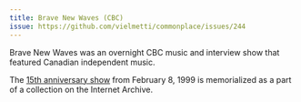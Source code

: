 ```yaml
---
title: Brave New Waves (CBC)
issue: https://github.com/vielmetti/commonplace/issues/244
---
```

Brave New Waves was an overnight CBC music
and interview show that featured Canadian
independent music.

The [15th anniversary show](https://archive.org/details/3a.-bnw-15th-anniversary-show-feb-8-1999)
from February 8, 1999 is memorialized as
a part of a collection on the Internet Archive.
